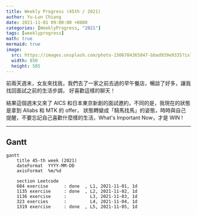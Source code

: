 ```yaml
---
title: Weekly Progress (45th / 2021)
author: Yu-Lun Chiang
date: 2021-11-01 09:00:00 +0800
categories: [WeeklyProgress, "2021"]
tags: [weeklyprogress]
math: true
mermaid: true
image:
  src: https://images.unsplash.com/photo-1506784365847-bbad939e9335?ixlib=rb-1.2.1&q=85&fm=jpg&crop=entropy&cs=srgb&w=4800
  width: 850
  height: 585
---
```


前兩天週末，女友來找我，我們去了一家之前去過的早午餐店，暢談了好多，讓我找回面試之前的生活步調，
好喜歡這樣的聊天！

結果這個週末又來了 AICS 和日本東京新創的面試邀約，不同的是，我現在的狀態是拿到 AIlabs 和 MTK 的 offer，
狀態轉變成「騎馬找馬」的姿態，時時與自己提醒，不要忘記自己喜歡什麼樣的生活，What's Important Now，才是 WIN !

---
## Gantt

```mermaid
gantt
    title 45-th week (2021)
    dateFormat  YYYY-MM-DD
    axisFormat  %m/%d

    section Leetcode
    684 exercise      : done  , L1, 2021-11-01, 1d
    1135 exercise     : done  , L2, 2021-11-02, 1d
    1136 exercise     :         L3, 2021-11-03, 1d
    323 exercies      :         L4, 2021-11-04, 1d
    1319 exercise     : done  , L5, 2021-11-05, 1d

```